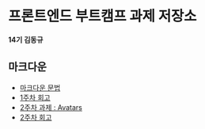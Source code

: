 # 프론트엔드 부트캠프 과제 저장소

**14기 김동규**

## 마크다운

- [마크다운 문법](./src/md/markdown.md)
- [1주차 회고](./src/md/week1-retrospect.md)
- [2주차 과제 : Avatars](./src/avatars/avatars.html)
- [2주차 회고](./src/md/week2-retrospect.md)
